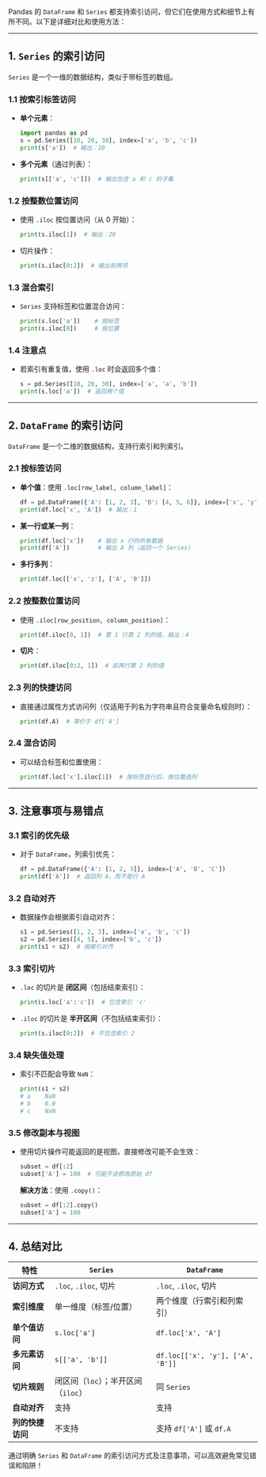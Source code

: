 Pandas 的 `DataFrame` 和 `Series` 都支持索引访问，但它们在使用方式和细节上有所不同。以下是详细对比和使用方法：

---

## **1. `Series` 的索引访问**
`Series` 是一个一维的数据结构，类似于带标签的数组。

### **1.1 按索引标签访问**
- **单个元素**：
  ```python
  import pandas as pd
  s = pd.Series([10, 20, 30], index=['a', 'b', 'c'])
  print(s['a'])  # 输出：10
  ```
- **多个元素**（通过列表）：
  ```python
  print(s[['a', 'c']])  # 输出包含 a 和 c 的子集
  ```

### **1.2 按整数位置访问**
- 使用 `.iloc` 按位置访问（从 0 开始）：
  ```python
  print(s.iloc[1])  # 输出：20
  ```
- 切片操作：
  ```python
  print(s.iloc[0:2])  # 输出前两项
  ```

### **1.3 混合索引**
- `Series` 支持标签和位置混合访问：
  ```python
  print(s.loc['a'])    # 按标签
  print(s.iloc[0])     # 按位置
  ```

### **1.4 注意点**
- 若索引有重复值，使用 `.loc` 时会返回多个值：
  ```python
  s = pd.Series([10, 20, 30], index=['a', 'a', 'b'])
  print(s.loc['a'])  # 返回两个值
  ```

---

## **2. `DataFrame` 的索引访问**
`DataFrame` 是一个二维的数据结构，支持行索引和列索引。

### **2.1 按标签访问**
- **单个值**：使用 `.loc[row_label, column_label]`：
  ```python
  df = pd.DataFrame({'A': [1, 2, 3], 'B': [4, 5, 6]}, index=['x', 'y', 'z'])
  print(df.loc['x', 'A'])  # 输出：1
  ```
- **某一行或某一列**：
  ```python
  print(df.loc['x'])    # 输出 x 行的所有数据
  print(df['A'])        # 输出 A 列（返回一个 Series）
  ```

- **多行多列**：
  ```python
  print(df.loc[['x', 'z'], ['A', 'B']])
  ```

### **2.2 按整数位置访问**
- 使用 `.iloc[row_position, column_position]`：
  ```python
  print(df.iloc[0, 1])  # 第 1 行第 2 列的值，输出：4
  ```

- **切片**：
  ```python
  print(df.iloc[0:2, 1])  # 前两行第 2 列的值
  ```

### **2.3 列的快捷访问**
- 直接通过属性方式访问列（仅适用于列名为字符串且符合变量命名规则时）：
  ```python
  print(df.A)  # 等价于 df['A']
  ```

### **2.4 混合访问**
- 可以结合标签和位置使用：
  ```python
  print(df.loc['x'].iloc[1])  # 按标签选行后，按位置选列
  ```

---

## **3. 注意事项与易错点**
### **3.1 索引的优先级**
- 对于 `DataFrame`，列索引优先：
  ```python
  df = pd.DataFrame({'A': [1, 2, 3]}, index=['A', 'B', 'C'])
  print(df['A'])  # 返回列 A，而不是行 A
  ```

### **3.2 自动对齐**
- 数据操作会根据索引自动对齐：
  ```python
  s1 = pd.Series([1, 2, 3], index=['a', 'b', 'c'])
  s2 = pd.Series([4, 5], index=['b', 'c'])
  print(s1 + s2)  # 按索引对齐
  ```

### **3.3 索引切片**
- `.loc` 的切片是 **闭区间**（包括结束索引）：
  ```python
  print(s.loc['a':'c'])  # 包含索引 'c'
  ```
- `.iloc` 的切片是 **半开区间**（不包括结束索引）：
  ```python
  print(s.iloc[0:2])  # 不包含索引 2
  ```

### **3.4 缺失值处理**
- 索引不匹配会导致 `NaN`：
  ```python
  print(s1 + s2)
  # a    NaN
  # b    6.0
  # c    NaN
  ```

### **3.5 修改副本与视图**
- 使用切片操作可能返回的是视图，直接修改可能不会生效：
  ```python
  subset = df[:2]
  subset['A'] = 100  # 可能不会修改原始 df
  ```

  **解决方法**：使用 `.copy()`：
  ```python
  subset = df[:2].copy()
  subset['A'] = 100
  ```

---

## **4. 总结对比**
| 特性                     | `Series`                 | `DataFrame`                     |
|--------------------------|--------------------------|---------------------------------|
| **访问方式**             | `.loc`, `.iloc`, 切片    | `.loc`, `.iloc`, 切片          |
| **索引维度**             | 单一维度（标签/位置）    | 两个维度（行索引和列索引）     |
| **单个值访问**           | `s.loc['a']`            | `df.loc['x', 'A']`             |
| **多元素访问**           | `s[['a', 'b']]`         | `df.loc[['x', 'y'], ['A', 'B']]` |
| **切片规则**             | 闭区间（`loc`）；半开区间（`iloc`） | 同 `Series`                   |
| **自动对齐**             | 支持                    | 支持                           |
| **列的快捷访问**         | 不支持                  | 支持 `df['A']` 或 `df.A`       |

通过明确 `Series` 和 `DataFrame` 的索引访问方式及注意事项，可以高效避免常见错误和陷阱！